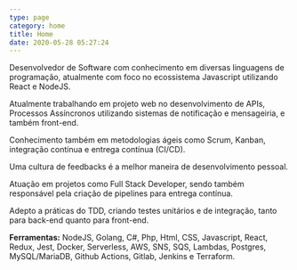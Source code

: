 ```yaml
---
type: page
category: home
title: Home
date: 2020-05-28 05:27:24
---
```


Desenvolvedor de Software com conhecimento em diversas linguagens de programação, atualmente com foco no ecossistema Javascript utilizando React e NodeJS.

Atualmente trabalhando em projeto web no desenvolvimento de APIs, Processos Assíncronos utilizando sistemas de notificação e mensageiria, e também front-end.

Conhecimento também em metodologias ágeis como Scrum, Kanban, integração contínua e entrega contínua (CI/CD).

Uma cultura de feedbacks é a melhor maneira de desenvolvimento pessoal.

Atuação em projetos como Full Stack Developer, sendo também responsável pela criação de pipelines para entrega contínua.

Adepto a práticas do TDD, criando testes unitários e de integração, tanto para back-end quanto para front-end.

**Ferramentas:** NodeJS, Golang, C#, Php, Html, CSS, Javascript, React, Redux, Jest, Docker, Serverless, AWS, SNS, SQS, Lambdas, Postgres, MySQL/MariaDB, Github Actions, Gitlab, Jenkins e Terraform.
